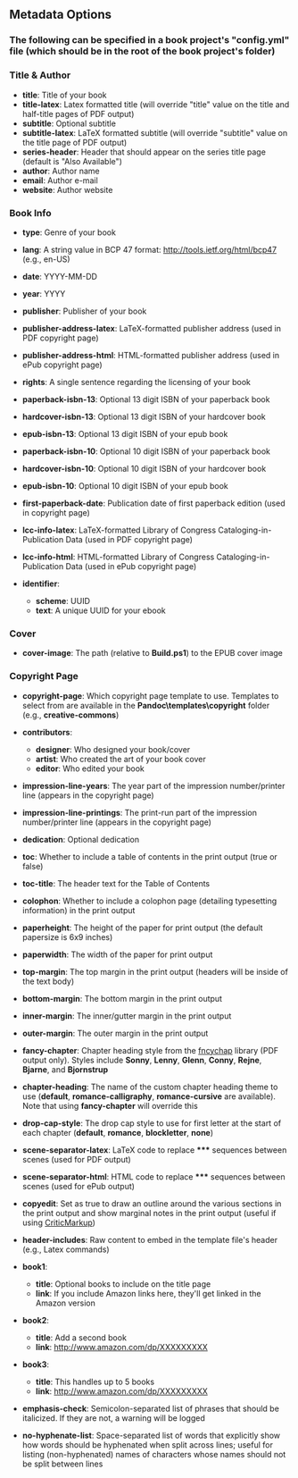 ## Metadata Options

### The following can be specified in a book project's "config.yml" file (which should be in the root of the book project's folder)

### Title & Author

- **title**: Title of your book
- **title-latex**: Latex formatted title (will override "title" value on the title and half-title pages of PDF output)
- **subtitle**: Optional subtitle
- **subtitle-latex**: LaTeX formatted subtitle (will override "subtitle" value on the title page of PDF output)
- **series-header**: Header that should appear on the series title page (default is "Also Available")
- **author**: Author name
- **email**: Author e-mail
- **website**: Author website

### Book Info

- **type**: Genre of your book
- **lang**: A string value in BCP 47 format: http://tools.ietf.org/html/bcp47 (e.g., en-US)
- **date**: YYYY-MM-DD
- **year**: YYYY

- **publisher**: Publisher of your book
- **publisher-address-latex**: LaTeX-formatted publisher address (used in PDF copyright page)
- **publisher-address-html**: HTML-formatted publisher address (used in ePub copyright page)
- **rights**: A single sentence regarding the licensing of your book

- **paperback-isbn-13**: Optional 13 digit ISBN of your paperback book
- **hardcover-isbn-13**: Optional 13 digit ISBN of your hardcover book
- **epub-isbn-13**: Optional 13 digit ISBN of your epub book
- **paperback-isbn-10**: Optional 10 digit ISBN of your paperback book
- **hardcover-isbn-10**: Optional 10 digit ISBN of your hardcover book
- **epub-isbn-10**: Optional 10 digit ISBN of your epub book
- **first-paperback-date**: Publication date of first paperback edition (used in copyright page)
- **lcc-info-latex**: LaTeX-formatted Library of Congress Cataloging-in-Publication Data (used in PDF copyright page)
- **lcc-info-html**: HTML-formatted Library of Congress Cataloging-in-Publication Data (used in ePub copyright page)

- **identifier**:
    - **scheme**: UUID
    - **text**: A unique UUID for your ebook

### Cover

- **cover-image**: The path (relative to **Build.ps1**) to the EPUB cover image

### Copyright Page

- **copyright-page**: Which copyright page template to use. Templates to select from are available in the **Pandoc\templates\copyright** folder (e.g., **creative-commons**)

- **contributors**:
    - **designer**: Who designed your book/cover
    - **artist**: Who created the art of your book cover
    - **editor**: Who edited your book

- **impression-line-years**: The year part of the impression number/printer line (appears in the copyright page)
- **impression-line-printings**: The print-run part of the impression number/printer line (appears in the copyright page)


- **dedication**: Optional dedication

- **toc**: Whether to include a table of contents in the print output (true or false)
- **toc-title**: The header text for the Table of Contents

- **colophon**: Whether to include a colophon page (detailing typesetting information) in the print output

- **paperheight**: The height of the paper for print output (the default papersize is 6x9 inches)
- **paperwidth**: The width of the paper for print output
- **top-margin**: The top margin in the print output (headers will be inside of the text body)
- **bottom-margin**: The bottom margin in the print output
- **inner-margin**: The inner/gutter margin in the print output
- **outer-margin**: The outer margin in the print output

- **fancy-chapter**: Chapter heading style from the [fncychap](https://www.ctan.org/pkg/fncychap) library (PDF output only). Styles include **Sonny**, **Lenny**, **Glenn**, **Conny**, **Rejne**, **Bjarne**, and **Bjornstrup**
- **chapter-heading**: The name of the custom chapter heading theme to use (**default**, **romance-calligraphy**, **romance-cursive** are available). Note that using **fancy-chapter** will override this

- **drop-cap-style**: The drop cap style to use for first letter at the start of each chapter (**default**, **romance**, **blockletter**, **none**)

- **scene-separator-latex**: LaTeX code to replace **\*\*\*** sequences between scenes (used for PDF output)
- **scene-separator-html**: HTML code to replace **\*\*\*** sequences between scenes (used for ePub output)

- **copyedit**: Set as true to draw an outline around the various sections in the print output and show marginal notes in the print output (useful if using [CriticMarkup](https://github.com/CriticMarkup/CriticMarkup-toolkit))


      


- **header-includes**: Raw content to embed in the template file's header (e.g., Latex commands)

- **book1**: 
    - **title**: Optional books to include on the title page
    - **link**: If you include Amazon links here, they'll get linked in the Amazon version
- **book2**:
    - **title**: Add a second book
    - **link**: http://www.amazon.com/dp/XXXXXXXXX
- **book3**:
    - **title**: This handles up to 5 books
    - **link**: http://www.amazon.com/dp/XXXXXXXXX

- **emphasis-check**: Semicolon-separated list of phrases that should be italicized. If they are not, a warning will be logged
- **no-hyphenate-list**: Space-separated list of words that explicitly show how words should be hyphenated when split across lines; useful for listing (non-hyphenated) names of characters whose names should not be split between lines
